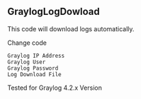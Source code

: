 ## GraylogLogDowload

This code will download logs automatically.

Change code
```
Graylog IP Address
Graylog User
Graylog Password
Log Download File
```

Tested for Graylog 4.2.x Version
